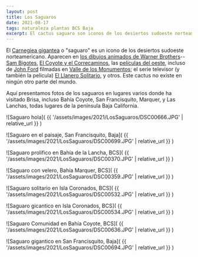 ```yaml
---
layout: post
title: Los Saguaros
date: 2021-08-17
tags: naturaleza plantas BCS Baja
excerpt: El cactus saguaro son iconos de los desiertos sudoeste norteamericano.
---
```


El [Carnegiea gigantea][cactus] o "saguaro" es un icono de los desiertos
sudoeste norteamericano. Aparecen en [los dibujos animados de Warner
Brothers][warner]-- [Sam Bigotes][sam], [El Coyote y el Correcaminos][coyote],
las [películas del oeste][oeste], incluso de [John Ford][ford] filmadas en
[Valle de los Monumentos][valley]; el serie televisor (y también la película)
[El Llanero Solitario][ranger], y otros. Este cactus no existe en ningún otro
parte del mundo.

Aquí presentamos fotos de los saguaros en lugares varios donde ha visitado
Brisa, incluso Bahía Coyote, San Francisquito, Marquer, y Las Lanchas, todas
lugares de la península Baja California.

![Saguaro hola](
  {{ '/assets/images/2021/LosSaguaros/DSC00666.JPG' | relative_url }}
)

![Saguaro en el paisaje, San Francisquito, Baja](
  {{ '/assets/images/2021/LosSaguaros/DSC00699.JPG' | relative_url }}
)

![Saguaro prolifico en Bahía de la Lancha, BCS](
  {{ '/assets/images/2021/LosSaguaros/DSC00370.JPG' | relative_url }}
)

![Saguaro con velero, Bahía Marquer, BCS](
  {{ '/assets/images/2021/LosSaguaros/DSC00359.JPG' | relative_url }}
)

![Saguaro solitario en Isla Coronados, BCS](
  {{ '/assets/images/2021/LosSaguaros/DSC00532.JPG' | relative_url }}
)

![Saguaro gicantico en Isla Coronados, BCS](
  {{ '/assets/images/2021/LosSaguaros/DSC00534.JPG' | relative_url }}
)

![Saguaro Comunidad en Bahía Coyote, BCS](
  {{ '/assets/images/2021/LosSaguaros/DSC00636.JPG' | relative_url }}
)

![Saguaro gigantico en San Francisquito, Baja](
  {{ '/assets/images/2021/LosSaguaros/DSC00694.JPG' | relative_url }}
)

[warner]: https://es.wikipedia.org/wiki/Warner_Bros._Cartoons,_Inc. "Dibujos animados de la Warner Bros. fue la división interna de Warner Bros. Pictures durante la denominada Era Dorada de la animación Americana."
[sam]: https://es.wikipedia.org/wiki/Sam_Bigotes "Es un pistolero malhumorado, enemigo de Bugs Bunny y del Pato Lucas."
[coyote]: https://es.wikipedia.org/wiki/El_Coyote_y_el_Correcaminos "los coyotes hambrientos podrían cazar un correcaminos"
[valley]: https://es.wikipedia.org/wiki/Valle_de_los_Monumentos "una gran depresión situada en la frontera sur de Utah con Arizona, en los Estados Unidos"
[ford]: https://es.wikipedia.org/wiki/John_Ford "actor, director y productor cinematográfico estadounidense, cuatro veces ganador del Premio de la Academia"
[ranger]: https://es.wikipedia.org/wiki/El_Llanero_Solitario "un ranger de Texas enmascarado del viejo oeste de los Estados Unidos"
[oeste]: https://es.wikipedia.org/wiki/W%C3%A9stern "género cinematográfico típico del cine estadounidense que se ambienta en el viejo Oeste estadounidense"
[cactus]: https://es.wikipedia.org/wiki/Carnegiea_gigantea "Una de las especies de mayor altura media entre las cactáceas y el único cactus arbóreo de Estados Unidos"
